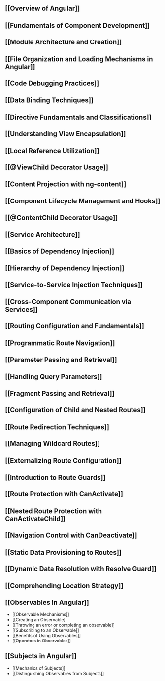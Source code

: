 
## [[Overview of Angular]]

## [[Fundamentals of Component Development]]

## [[Module Architecture and Creation]]

## [[File Organization and Loading Mechanisms in Angular]]

## [[Code Debugging Practices]]

## [[Data Binding Techniques]]

## [[Directive Fundamentals and Classifications]]

## [[Understanding View Encapsulation]]

## [[Local Reference Utilization]]

## [[@ViewChild Decorator Usage]]

## [[Content Projection with ng-content]]

## [[Component Lifecycle Management and Hooks]]

## [[@ContentChild Decorator Usage]]

## [[Service Architecture]]

## [[Basics of Dependency Injection]]

## [[Hierarchy of Dependency Injection]]

## [[Service-to-Service Injection Techniques]]

## [[Cross-Component Communication via Services]]

## [[Routing Configuration and Fundamentals]]

## [[Programmatic Route Navigation]]

## [[Parameter Passing and Retrieval]]

## [[Handling Query Parameters]]

## [[Fragment Passing and Retrieval]]

## [[Configuration of Child and Nested Routes]]

## [[Route Redirection Techniques]]

## [[Managing Wildcard Routes]]

## [[Externalizing Route Configuration]]

## [[Introduction to Route Guards]]

## [[Route Protection with CanActivate]]

## [[Nested Route Protection with CanActivateChild]]

## [[Navigation Control with CanDeactivate]]

## [[Static Data Provisioning to Routes]]

## [[Dynamic Data Resolution with Resolve Guard]]

## [[Comprehending Location Strategy]]

## [[Observables in Angular]]
- [[Observable Mechanisms]]
- [[Creating an Observable]]
- [[Throwing an error or completing an observable]]
- [[Subscribing to an Observable]]
- [[Benefits of Using Observables]]
- [[Operators in Observables]]

## [[Subjects in Angular]]
- [[Mechanics of Subjects]]
- [[Distinguishing Observables from Subjects]]
